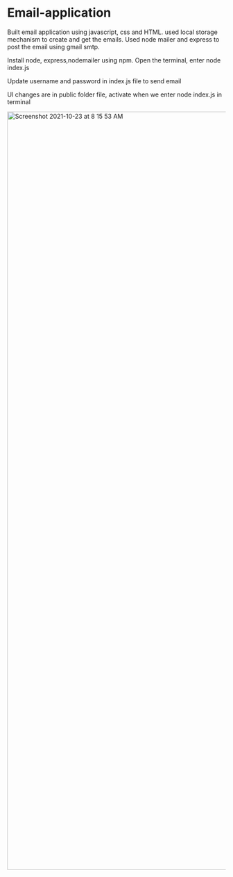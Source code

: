 # Email-application
Built email application using javascript, css and HTML.
used local storage mechanism to create and get the emails.
Used node mailer and express to post the email using gmail smtp.


Install node, express,nodemailer using npm.
Open the terminal, enter node index.js

Update username and password in index.js file to send email

UI changes are in public folder file, activate when we enter node index.js in terminal

<img width="1747" alt="Screenshot 2021-10-23 at 8 15 53 AM" src="https://user-images.githubusercontent.com/26399343/138539846-7ebf0e04-19cf-4b8f-b32b-8d449bd49ba7.png">
